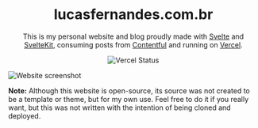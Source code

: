 <h1 align="center">lucasfernandes.com.br</h1>

<p align="center">
  This is my personal website and blog proudly made with <a href="https://svelte.dev" target="_blank">Svelte</a> and <a href="https://kit.svelte.dev" target="_blank">SvelteKit</a>, consuming posts from <a href="https://www.contentful.com" target="_blank">Contentful</a> and running on <a href="https://vercel.com" target="_blank">Vercel</a>.
</p>

<p align="center">
  <img src="https://img.shields.io/github/deployments/doceazedo/lucasfernandes.com.br/Production?label=vercel&logo=vercel&style=flat-square" alt="Vercel Status">
</p>

![Website screenshot](https://i.imgur.com/TwL68ul.jpg)

**Note:** Although this website is open-source, its source was not created to be a template or theme, but for my own use. Feel free to do it if you really want, but this was not written with the intention of being cloned and deployed.
